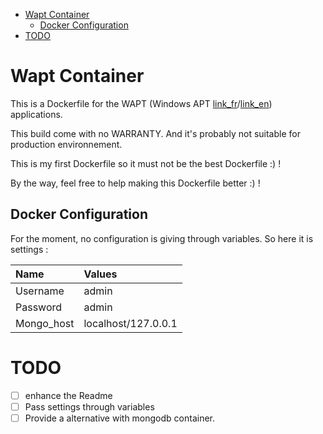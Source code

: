 

- [Wapt Container](#wapt-container)
	- [Docker Configuration](#docker-configuration)
- [TODO](#todo)


# Wapt Container


This is a Dockerfile for the WAPT (Windows APT [link_fr](https://http://dev.tranquil.it/wiki/WAPT_-_apt-get_pour_Windows)/[link_en](https://http://dev.tranquil.it/wiki/WAPT_-_apt-get_pour_Windows/en)) applications.

This build come with no WARRANTY. And it's probably not suitable for production environnement.

This is my first Dockerfile so it must not be the best Dockerfile :) !

By the way, feel free to help making this Dockerfile better :) !


## Docker Configuration

For the moment, no  configuration is giving through variables.
So here it is settings :

| Name   | Values   |
| :------------- | :------------- |
|Username   | admin       |
|Password   | admin       |
|Mongo_host   | localhost/127.0.0.1       |

# TODO

* [ ] enhance the Readme
* [ ] Pass settings through variables
* [ ] Provide a alternative with mongodb container.
